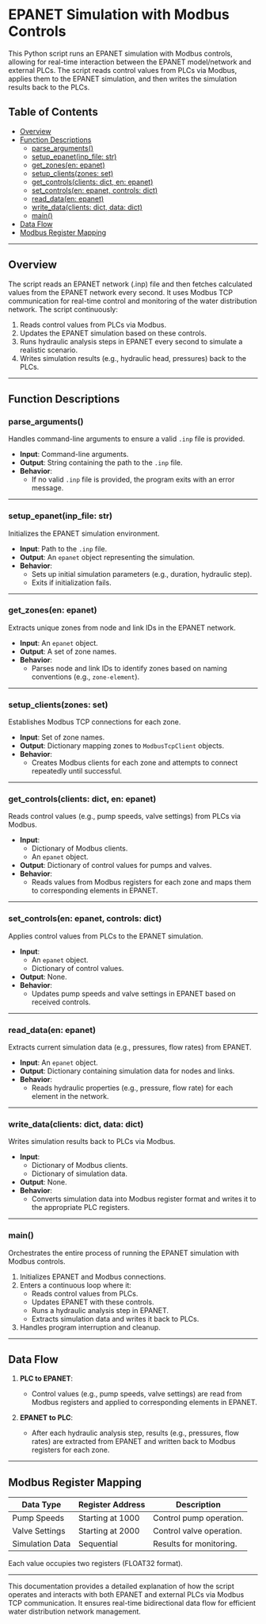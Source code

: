 # EPANET Simulation with Modbus Controls

This Python script runs an EPANET simulation with Modbus controls, allowing for real-time interaction between the EPANET model/network and external PLCs. The script reads control values from PLCs via Modbus, applies them to the EPANET simulation, and then writes the simulation results back to the PLCs.

## Table of Contents
- [Overview](#overview)
- [Function Descriptions](#function-descriptions)
  - [parse_arguments()](#parse_arguments)
  - [setup_epanet(inp_file: str)](#setup_epanetinp_file-str)
  - [get_zones(en: epanet)](#get_zonesen-epanet)
  - [setup_clients(zones: set)](#setup_clientszones-set)
  - [get_controls(clients: dict, en: epanet)](#get_controlsclients-dict-en-epanet)
  - [set_controls(en: epanet, controls: dict)](#set_controlsen-epanet-controls-dict)
  - [read_data(en: epanet)](#read_dataen-epanet)
  - [write_data(clients: dict, data: dict)](#write_dataclients-dict-data-dict)
  - [main()](#main)
- [Data Flow](#data-flow)
- [Modbus Register Mapping](#modbus-register-mapping)

---

## Overview

The script reads an EPANET network (.inp) file and then fetches calculated values from the EPANET network every second. It uses Modbus TCP communication for real-time control and monitoring of the water distribution network. The script continuously:

1. Reads control values from PLCs via Modbus.
2. Updates the EPANET simulation based on these controls.
3. Runs hydraulic analysis steps in EPANET every second to simulate a realistic scenario.
4. Writes simulation results (e.g., hydraulic head, pressures) back to the PLCs.

---

## Function Descriptions

### parse_arguments()
Handles command-line arguments to ensure a valid `.inp` file is provided.

- **Input**: Command-line arguments.
- **Output**: String containing the path to the `.inp` file.
- **Behavior**:
  - If no valid `.inp` file is provided, the program exits with an error message.

---

### setup_epanet(inp_file: str)
Initializes the EPANET simulation environment.

- **Input**: Path to the `.inp` file.
- **Output**: An `epanet` object representing the simulation.
- **Behavior**:
  - Sets up initial simulation parameters (e.g., duration, hydraulic step).
  - Exits if initialization fails.

---

### get_zones(en: epanet)
Extracts unique zones from node and link IDs in the EPANET network.

- **Input**: An `epanet` object.
- **Output**: A set of zone names.
- **Behavior**:
  - Parses node and link IDs to identify zones based on naming conventions (e.g., `zone-element`).

---

### setup_clients(zones: set)
Establishes Modbus TCP connections for each zone.

- **Input**: Set of zone names.
- **Output**: Dictionary mapping zones to `ModbusTcpClient` objects.
- **Behavior**:
  - Creates Modbus clients for each zone and attempts to connect repeatedly until successful.

---

### get_controls(clients: dict, en: epanet)
Reads control values (e.g., pump speeds, valve settings) from PLCs via Modbus.

- **Input**:
  - Dictionary of Modbus clients.
  - An `epanet` object.
- **Output**: Dictionary of control values for pumps and valves.
- **Behavior**:
  - Reads values from Modbus registers for each zone and maps them to corresponding elements in EPANET.

---

### set_controls(en: epanet, controls: dict)
Applies control values from PLCs to the EPANET simulation.

- **Input**:
  - An `epanet` object.
  - Dictionary of control values.
- **Output**: None.
- **Behavior**:
  - Updates pump speeds and valve settings in EPANET based on received controls.

---

### read_data(en: epanet)
Extracts current simulation data (e.g., pressures, flow rates) from EPANET.

- **Input**: An `epanet` object.
- **Output**: Dictionary containing simulation data for nodes and links.
- **Behavior**:
  - Reads hydraulic properties (e.g., pressure, flow rate) for each element in the network.

---

### write_data(clients: dict, data: dict)
Writes simulation results back to PLCs via Modbus.

- **Input**:
  - Dictionary of Modbus clients.
  - Dictionary of simulation data.
- **Output**: None.
- **Behavior**:
  - Converts simulation data into Modbus register format and writes it to the appropriate PLC registers.

---

### main()
Orchestrates the entire process of running the EPANET simulation with Modbus controls.

1. Initializes EPANET and Modbus connections.
2. Enters a continuous loop where it:
   - Reads control values from PLCs.
   - Updates EPANET with these controls.
   - Runs a hydraulic analysis step in EPANET.
   - Extracts simulation data and writes it back to PLCs.
3. Handles program interruption and cleanup.

---

## Data Flow

1. **PLC to EPANET**:
   - Control values (e.g., pump speeds, valve settings) are read from Modbus registers and applied to corresponding elements in EPANET.

2. **EPANET to PLC**:
   - After each hydraulic analysis step, results (e.g., pressures, flow rates) are extracted from EPANET and written back to Modbus registers for each zone.

---

## Modbus Register Mapping

| Data Type       | Register Address | Description              |
|------------------|------------------|--------------------------|
| Pump Speeds      | Starting at 1000 | Control pump operation.  |
| Valve Settings   | Starting at 2000 | Control valve operation. |
| Simulation Data  | Sequential       | Results for monitoring.  |

Each value occupies two registers (FLOAT32 format).

---

This documentation provides a detailed explanation of how the script operates and interacts with both EPANET and external PLCs via Modbus TCP communication. It ensures real-time bidirectional data flow for efficient water distribution network management.
